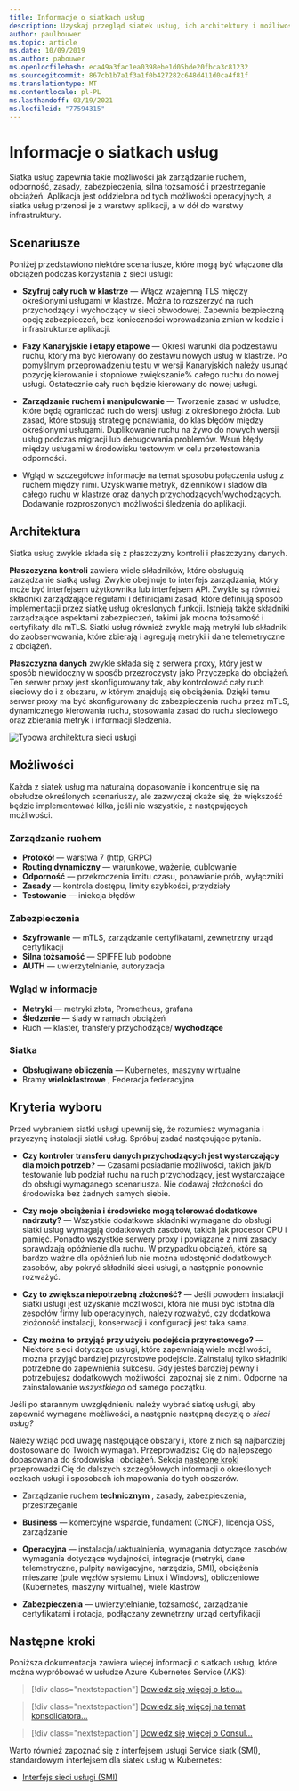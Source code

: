 ```yaml
---
title: Informacje o siatkach usług
description: Uzyskaj przegląd siatek usług, ich architektury i możliwości oraz kryteriów, które należy wziąć pod uwagę podczas wybierania jednego do wdrożenia.
author: paulbouwer
ms.topic: article
ms.date: 10/09/2019
ms.author: pabouwer
ms.openlocfilehash: eca49a3fac1ea0398ebe1d05bde20fbca3c81232
ms.sourcegitcommit: 867cb1b7a1f3a1f0b427282c648d411d0ca4f81f
ms.translationtype: MT
ms.contentlocale: pl-PL
ms.lasthandoff: 03/19/2021
ms.locfileid: "77594315"
---
```

# <a name="about-service-meshes"></a>Informacje o siatkach usług

Siatka usług zapewnia takie możliwości jak zarządzanie ruchem, odporność, zasady, zabezpieczenia, silna tożsamość i przestrzeganie obciążeń. Aplikacja jest oddzielona od tych możliwości operacyjnych, a siatka usług przenosi je z warstwy aplikacji, a w dół do warstwy infrastruktury.

## <a name="scenarios"></a>Scenariusze

Poniżej przedstawiono niektóre scenariusze, które mogą być włączone dla obciążeń podczas korzystania z sieci usługi:

- **Szyfruj cały ruch w klastrze** — Włącz wzajemną TLS między określonymi usługami w klastrze. Można to rozszerzyć na ruch przychodzący i wychodzący w sieci obwodowej. Zapewnia bezpieczną opcję zabezpieczeń, bez konieczności wprowadzania zmian w kodzie i infrastrukturze aplikacji.

- **Fazy Kanaryjskie i etapy etapowe** — Określ warunki dla podzestawu ruchu, który ma być kierowany do zestawu nowych usług w klastrze. Po pomyślnym przeprowadzeniu testu w wersji Kanaryjskich należy usunąć pozycję kierowanie i stopniowe zwiększanie% całego ruchu do nowej usługi. Ostatecznie cały ruch będzie kierowany do nowej usługi.

- **Zarządzanie ruchem i manipulowanie** — Tworzenie zasad w usłudze, które będą ograniczać ruch do wersji usługi z określonego źródła. Lub zasad, które stosują strategię ponawiania, do klas błędów między określonymi usługami. Duplikowanie ruchu na żywo do nowych wersji usług podczas migracji lub debugowania problemów. Wsuń błędy między usługami w środowisku testowym w celu przetestowania odporności.

-  Wgląd w szczegółowe informacje na temat sposobu połączenia usług z ruchem między nimi. Uzyskiwanie metryk, dzienników i śladów dla całego ruchu w klastrze oraz danych przychodzących/wychodzących. Dodawanie rozproszonych możliwości śledzenia do aplikacji.

## <a name="architecture"></a>Architektura

Siatka usług zwykle składa się z płaszczyzny kontroli i płaszczyzny danych.

**Płaszczyzna kontroli** zawiera wiele składników, które obsługują zarządzanie siatką usług. Zwykle obejmuje to interfejs zarządzania, który może być interfejsem użytkownika lub interfejsem API. Zwykle są również składniki zarządzające regułami i definicjami zasad, które definiują sposób implementacji przez siatkę usług określonych funkcji. Istnieją także składniki zarządzające aspektami zabezpieczeń, takimi jak mocna tożsamość i certyfikaty dla mTLS. Siatki usług również zwykle mają metryki lub składniki do zaobserwowania, które zbierają i agregują metryki i dane telemetryczne z obciążeń.

**Płaszczyzna danych** zwykle składa się z serwera proxy, który jest w sposób niewidoczny w sposób przezroczysty jako Przyczepka do obciążeń. Ten serwer proxy jest skonfigurowany tak, aby kontrolować cały ruch sieciowy do i z obszaru, w którym znajdują się obciążenia. Dzięki temu serwer proxy ma być skonfigurowany do zabezpieczenia ruchu przez mTLS, dynamicznego kierowania ruchu, stosowania zasad do ruchu sieciowego oraz zbierania metryk i informacji śledzenia. 

![Typowa architektura sieci usługi](media/servicemesh/typical-architecture.png)

## <a name="capabilities"></a>Możliwości

Każda z siatek usług ma naturalną dopasowanie i koncentruje się na obsłudze określonych scenariuszy, ale zazwyczaj okaże się, że większość będzie implementować kilka, jeśli nie wszystkie, z następujących możliwości.

### <a name="traffic-management"></a>Zarządzanie ruchem 

- **Protokół** — warstwa 7 (http, GRPC)
- **Routing dynamiczny** — warunkowe, ważenie, dublowanie
- **Odporność** — przekroczenia limitu czasu, ponawianie prób, wyłączniki
- **Zasady** — kontrola dostępu, limity szybkości, przydziały
- **Testowanie** — iniekcja błędów

### <a name="security"></a>Zabezpieczenia

- **Szyfrowanie** — mTLS, zarządzanie certyfikatami, zewnętrzny urząd certyfikacji
- **Silna tożsamość** — SPIFFE lub podobne
- **AUTH** — uwierzytelnianie, autoryzacja

### <a name="observability"></a>Wgląd w informacje

- **Metryki** — metryki złota, Prometheus, grafana
- **Śledzenie** — ślady w ramach obciążeń
- Ruch — klaster, transfery przychodzące/ **wychodzące**

### <a name="mesh"></a>Siatka

- **Obsługiwane obliczenia** — Kubernetes, maszyny wirtualne
- Bramy **wieloklastrowe** , Federacja federacyjna

## <a name="selection-criteria"></a>Kryteria wyboru

Przed wybraniem siatki usługi upewnij się, że rozumiesz wymagania i przyczynę instalacji siatki usług. Spróbuj zadać następujące pytania.

- **Czy kontroler transferu danych przychodzących jest wystarczający dla moich potrzeb?** — Czasami posiadanie możliwości, takich jak/b testowanie lub podział ruchu na ruch przychodzący, jest wystarczające do obsługi wymaganego scenariusza. Nie dodawaj złożoności do środowiska bez żadnych samych siebie.

- **Czy moje obciążenia i środowisko mogą tolerować dodatkowe nadrzuty?** — Wszystkie dodatkowe składniki wymagane do obsługi siatki usług wymagają dodatkowych zasobów, takich jak procesor CPU i pamięć. Ponadto wszystkie serwery proxy i powiązane z nimi zasady sprawdzają opóźnienie dla ruchu. W przypadku obciążeń, które są bardzo ważne dla opóźnień lub nie można udostępnić dodatkowych zasobów, aby pokryć składniki sieci usługi, a następnie ponownie rozważyć.

- **Czy to zwiększa niepotrzebną złożoność?** — Jeśli powodem instalacji siatki usługi jest uzyskanie możliwości, która nie musi być istotna dla zespołów firmy lub operacyjnych, należy rozważyć, czy dodatkowa złożoność instalacji, konserwacji i konfiguracji jest taka sama.

- **Czy można to przyjąć przy użyciu podejścia przyrostowego?** — Niektóre sieci dotyczące usługi, które zapewniają wiele możliwości, można przyjąć bardziej przyrostowe podejście. Zainstaluj tylko składniki potrzebne do zapewnienia sukcesu. Gdy jesteś bardziej pewny i potrzebujesz dodatkowych możliwości, zapoznaj się z nimi. Odporne na zainstalowanie *wszystkiego* od samego początku.

Jeśli po starannym uwzględnieniu należy wybrać siatkę usługi, aby zapewnić wymagane możliwości, a następnie następną decyzję o *sieci usług?*

Należy wziąć pod uwagę następujące obszary i, które z nich są najbardziej dostosowane do Twoich wymagań. Przeprowadzisz Cię do najlepszego dopasowania do środowiska i obciążeń. Sekcja [następne kroki](#next-steps) przeprowadzi Cię do dalszych szczegółowych informacji o określonych oczkach usługi i sposobach ich mapowania do tych obszarów.

- Zarządzanie ruchem **technicznym** , zasady, zabezpieczenia, przestrzeganie

- **Business** — komercyjne wsparcie, fundament (CNCF), licencja OSS, zarządzanie

- **Operacyjna** — instalacja/uaktualnienia, wymagania dotyczące zasobów, wymagania dotyczące wydajności, integracje (metryki, dane telemetryczne, pulpity nawigacyjne, narzędzia, SMI), obciążenia mieszane (pule węzłów systemu Linux i Windows), obliczeniowe (Kubernetes, maszyny wirtualne), wiele klastrów

- **Zabezpieczenia** — uwierzytelnianie, tożsamość, zarządzanie certyfikatami i rotacja, podłączany zewnętrzny urząd certyfikacji


## <a name="next-steps"></a>Następne kroki

Poniższa dokumentacja zawiera więcej informacji o siatkach usług, które można wypróbować w usłudze Azure Kubernetes Service (AKS):

> [!div class="nextstepaction"]
> [Dowiedz się więcej o Istio...][istio-about]

> [!div class="nextstepaction"]
> [Dowiedz się więcej na temat konsolidatora...][linkerd-about]

> [!div class="nextstepaction"]
> [Dowiedz się więcej o Consul...][consul-about]

Warto również zapoznać się z interfejsem usługi Service siatk (SMI), standardowym interfejsem dla siatek usług w Kubernetes:

- [Interfejs sieci usługi (SMI)][smi]


<!-- LINKS - external -->
[smi]: https://smi-spec.io/

<!-- LINKS - internal -->
[istio-about]: ./servicemesh-istio-about.md
[linkerd-about]: ./servicemesh-linkerd-about.md
[consul-about]: ./servicemesh-consul-about.md